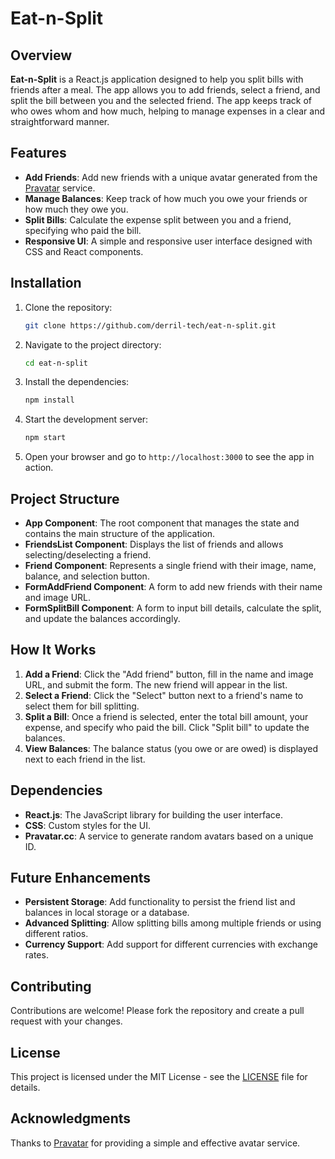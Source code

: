 # Eat-n-Split

## Overview

**Eat-n-Split** is a React.js application designed to help you split bills with friends after a meal. The app allows you to add friends, select a friend, and split the bill between you and the selected friend. The app keeps track of who owes whom and how much, helping to manage expenses in a clear and straightforward manner.

## Features

- **Add Friends**: Add new friends with a unique avatar generated from the [Pravatar](https://i.pravatar.cc/) service.
- **Manage Balances**: Keep track of how much you owe your friends or how much they owe you.
- **Split Bills**: Calculate the expense split between you and a friend, specifying who paid the bill.
- **Responsive UI**: A simple and responsive user interface designed with CSS and React components.

## Installation

1. Clone the repository:
   ```bash
   git clone https://github.com/derril-tech/eat-n-split.git
   ```
2. Navigate to the project directory:
   ```bash
   cd eat-n-split
   ```
3. Install the dependencies:
   ```bash
   npm install
   ```
4. Start the development server:
   ```bash
   npm start
   ```
5. Open your browser and go to `http://localhost:3000` to see the app in action.

## Project Structure

- **App Component**: The root component that manages the state and contains the main structure of the application.
- **FriendsList Component**: Displays the list of friends and allows selecting/deselecting a friend.
- **Friend Component**: Represents a single friend with their image, name, balance, and selection button.
- **FormAddFriend Component**: A form to add new friends with their name and image URL.
- **FormSplitBill Component**: A form to input bill details, calculate the split, and update the balances accordingly.

## How It Works

1. **Add a Friend**: Click the "Add friend" button, fill in the name and image URL, and submit the form. The new friend will appear in the list.
2. **Select a Friend**: Click the "Select" button next to a friend's name to select them for bill splitting.
3. **Split a Bill**: Once a friend is selected, enter the total bill amount, your expense, and specify who paid the bill. Click "Split bill" to update the balances.
4. **View Balances**: The balance status (you owe or are owed) is displayed next to each friend in the list.

## Dependencies

- **React.js**: The JavaScript library for building the user interface.
- **CSS**: Custom styles for the UI.
- **Pravatar.cc**: A service to generate random avatars based on a unique ID.

## Future Enhancements

- **Persistent Storage**: Add functionality to persist the friend list and balances in local storage or a database.
- **Advanced Splitting**: Allow splitting bills among multiple friends or using different ratios.
- **Currency Support**: Add support for different currencies with exchange rates.

## Contributing

Contributions are welcome! Please fork the repository and create a pull request with your changes.

## License

This project is licensed under the MIT License - see the [LICENSE](LICENSE) file for details.

## Acknowledgments

Thanks to [Pravatar](https://i.pravatar.cc/) for providing a simple and effective avatar service.
